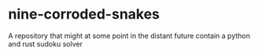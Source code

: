 # nine-corroded-snakes
A repository that might at some point in the distant future contain a python and rust sudoku solver
